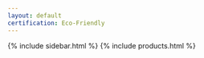 ```yaml
---
layout: default
certification: Eco-Friendly
---
```

{% include sidebar.html %}
{% include products.html %}

